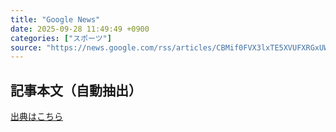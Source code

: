 ```yaml
---
title: "Google News"
date: 2025-09-28 11:49:49 +0900
categories: ["スポーツ"]
source: "https://news.google.com/rss/articles/CBMif0FVX3lxTE5XVUFXRGxUWWwyd1p2OExLbktfSVFscERBclN4Tk5lNTZibWprbUFNQ3pTYXp5eWVZd0ZzR0NpYkZlZ2U3aEs2TnpnOUwtS3oxaEIzYkRlWVJXeDRUNzh4RTVyZDJ0R0hwNVc3bkhSajVOWnlQSWN2eXRPRDBSQk0?oc=5"
---
```


## 記事本文（自動抽出）
<body class="y0K44d EA71Tc" id="readabilityBody"></body>

[出典はこちら](https://news.google.com/rss/articles/CBMif0FVX3lxTE5XVUFXRGxUWWwyd1p2OExLbktfSVFscERBclN4Tk5lNTZibWprbUFNQ3pTYXp5eWVZd0ZzR0NpYkZlZ2U3aEs2TnpnOUwtS3oxaEIzYkRlWVJXeDRUNzh4RTVyZDJ0R0hwNVc3bkhSajVOWnlQSWN2eXRPRDBSQk0?oc=5)
